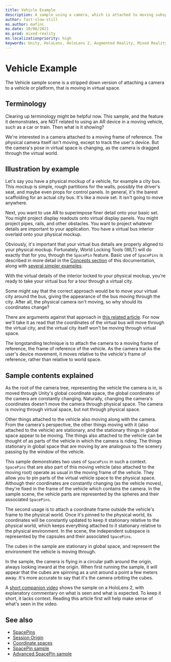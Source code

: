 ```yaml
---
title: Vehicle Example
description: A sample using a camera, which is attached to moving subspace.
author: fast-slow-still
ms.author: mafinc
ms.date: 10/06/2021
ms.prod: mixed-reality
ms.localizationpriority: high
keywords: Unity, HoloLens, HoloLens 2, Augmented Reality, Mixed Reality, ARCore, ARKit, development, MRTK
---
```


# Vehicle Example

The Vehicle sample scene is a stripped down version of attaching a camera to a vehicle or platform, that is moving in virtual space.

## Terminology

Clearing up terminology might be helpful now. This sample, and the feature it demonstrates, are NOT related to using an AR device in a moving vehicle, such as a car or train. Then what is it showing?

We're interested in a camera attached to a moving frame of reference. The physical camera itself isn't moving, except to track the user's device. But the camera's pose in virtual space is changing, as the camera is dragged through the virtual world.

## Illustration by example

Let's say you have a physical mockup of a vehicle, for example a city bus. This mockup is simple, rough partitions for the walls, possibly the driver's seat, and maybe even props for control panels. In general, it's the barest scaffolding for an actual city bus. It's like a movie set. It isn't going to move anywhere.

Next, you want to use AR to superimpose finer detail onto your basic set. You might project display readouts onto virtual display panels. You might project pipes, rails, and other obstacles. You want to project whatever details are important to your application. You have a virtual bus interior overlaid onto your physical mockup.

Obviously, it's important that your virtual bus details are properly aligned to your physical mockup. Fortunately, World Locking Tools (WLT) will do exactly that for you, through the `SpacePin` feature. Basic use of `SpacePins` is described in more detail in the [Concepts section](~/Documentation/Concepts/Advanced/SpacePins.md) of this documentation, along with [several simpler examples](~/Documentation/HowTos/SampleApplications.md).

With the virtual details of the interior locked to your physical mockup, you're ready to take your virtual bus for a tour through a virtual city.

Some might say that the correct approach would be to move your virtual city around the bus, giving the appearance of the bus moving through the city. After all, the physical camera isn't moving, so why should its coordinates change?

There are arguments against that approach in [this related article](~/Documentation/Concepts/Advanced/SessionOrigin.md). For now we'll take it as read that the coordinates of the virtual bus will move through the virtual city, and the virtual city itself won't be moving through virtual space.

The longstanding technique is to attach the camera to a moving frame of reference, the frame of reference of the vehicle. As the camera tracks the user's device movement, it moves relative to the vehicle's frame of reference, rather than relative to world space.

## Sample contents explained

As the root of the camera tree, representing the vehicle the camera is in, is moved through Unity's global coordinate space, the global coordinates of the camera are constantly changing. Naturally, changing the camera's coordinates doesn't move the camera through physical space. The camera is moving through virtual space, but not through physical space.

Other things attached to the vehicle also moving along with the camera. From the camera's perspective, the other things moving with it (also attached to the vehicle) are stationary, and the stationary things in global space appear to be moving. The things also attached to the vehicle can be thought of as parts of the vehicle in which the camera is riding. The things stationary in global space that are moving by are analogous to the scenery passing by the window of the vehicle.

This sample demonstrates two uses of `SpacePins` in such a context. `SpacePins` that are also part of this moving vehicle (also attached to the moving root) operate as usual in the moving frame of the vehicle. They allow you to pin parts of the virtual vehicle space to the physical space. Although their coordinates are constantly changing (as the vehicle moves), they're fixed in the frame of the vehicle which contains the camera. In the sample scene, the vehicle parts are represented by the spheres and their associated `SpacePins`.

The second usage is to attach a coordinate frame outside the vehicle's frame to the physical world. Once it's pinned to the physical world, its coordinates will be constantly updated to keep it stationary relative to the physical world, which keeps everything attached to it stationary relative to the physical environment. In the scene, the independent subspace is represented by the capsules and their associated `SpacePins`.

The cubes in the sample are stationary in global space, and represent the environment the vehicle is moving through.

In the sample, the camera is flying in a circular path around the origin, always looking inward at the origin. When first running the sample, it will appear that the cubes are spinning as a unit around a point a few meters away. It's more accurate to say that it's the camera orbiting the cubes.

A [short companion video](https://youtu.be/-jos5tk9V5U) shows the sample on a HoloLens 2, with explanatory commentary on what is seen and what is expected. To keep it short, it lacks context. Reading this article first will help make sense of what's seen in the video.

## See also

* [SpacePins](~/Documentation/Concepts/Advanced/SpacePins.md)
* [Session Origin](~/Documentation/Concepts/Advanced/SessionOrigin.md)
* [Coordinate spaces](~/Documentation/Concepts/Advanced/CoordinateSpaces.md)
* [SpacePin sample](~/Documentation/HowTos/Samples/SpacePin.md)
* [Advanced SpacePin sample](https://microsoft.github.io/MixedReality-WorldLockingTools-Samples/Advanced/AlignSubScene/AlignSubScene.html)

